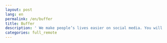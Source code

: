 ```yaml
---
layout: post
lang: en
permalink: /en/buffer
title: Buffer
description: ' We make people’s lives easier on social media. You will work in the place that makes you happy, that inspires you daily, and helps you to become the person that you wish to be. We’re spreaded in 15 countries, 11 timezones and 42 cities. '
categories: full_remote
---
```

